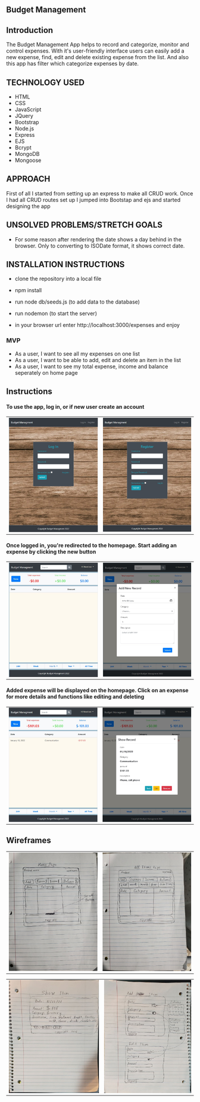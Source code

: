 
<!-- ABOUT THE PROJECT -->
## Budget Management



## Introduction
The Budget Management App helps to record and categorize, monitor and control expenses. With it's user-friendly interface users can easily 
add a new expense, find, edit and delete existing expense from the list. And also this app has filter which categorize expenses by date.

## TECHNOLOGY USED

* HTML
* CSS
* JavaScript
* JQuery
* Bootstrap
* Node.js
* Express
* EJS
* Bcrypt
* MongoDB
* Mongoose

## APPROACH

First of all I started from setting up an express to make all CRUD work. Once I had all CRUD routes set up I jumped into Bootstap and ejs and started designing the app


## UNSOLVED PROBLEMS/STRETCH GOALS

* For some reason after rendering the date shows a day behind in the browser. Only to converting to ISODate format, it shows correct date.

## INSTALLATION INSTRUCTIONS
* clone the repository into a local file

* npm install
 
* run node db/seeds.js (to add data to the database)

* run nodemon (to start the server)

* in your browser url enter http://localhost:3000/expenses and enjoy

### MVP
* As a user, I want to see all my expenses on one list
* As a user, I want to be able to add, edit and delete an item in the list
* As a user, I want to see my total expense, income and balance seperately on home page


## Instructions
#### To use the app, log in, or if new user create an account
<table>
<tr>
   <td><img src="/public/images/screenshoots/login-page.jpg" /></td>
  <td><img src="/public/images/screenshoots/register-page.jpg" /> </td>

</tr>
</table>


#### Once logged in, you're redirected to the homepage. Start adding an expense by clicking the new button        
<table>
<tr>
  <td><img src="/public/images/screenshoots/home-page.jpg"  /></td>
      <td><img src="/public/images/screenshoots/add-new-record.jpg" /></td>
</tr>
</table>

#### Added expense will be displayed on the homepage. Click on an expense for more details and functions like editing and deleting

<table>
<tr>
  <td><img src="/public/images/screenshoots/added-new record.jpg" /> </td>
  <td><img src="/public/images/screenshoots/show-record.jpg" /></td>
</tr>
</table>

## Wireframes
<table>
<tr>
  <td><img src="/public/images/wireframes/homepage.jpg"  /></td>
  <td><img src="/public/images/wireframes/homepage2.jpg" /> </td>
    </tr>
</table>

<table>
<tr>
  <td><img src="/public/images/wireframes/show-page.jpg" /></td>
    <td>  <img src="/public/images/wireframes/add-page.jpg" /></td>
    </tr>
</table>




